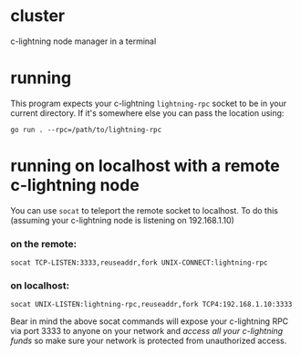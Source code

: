 # cluster
c-lightning node manager in a terminal

# running

This program expects your c-lightning `lightning-rpc` socket to be in your
current directory. If it's somewhere else you can pass the location using:

    go run . --rpc=/path/to/lightning-rpc

# running on localhost with a remote c-lightning node

You can use `socat` to teleport the remote socket to localhost.
To do this (assuming your c-lightning node is listening on 192.168.1.10)

### on the remote:
`socat TCP-LISTEN:3333,reuseaddr,fork UNIX-CONNECT:lightning-rpc`

### on localhost:
`socat UNIX-LISTEN:lightning-rpc,reuseaddr,fork TCP4:192.168.1.10:3333`

Bear in mind the above socat commands will expose your c-lightning RPC via port 3333 to anyone on your network and _access all your c-lightning funds_ so make sure your network is protected from unauthorized access.
